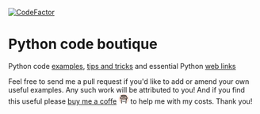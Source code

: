 [![CodeFactor](https://www.codefactor.io/repository/github/proquickly/boutique/badge)](https://www.codefactor.io/repository/github/proquickly/boutique)

# Python code boutique
Python code [examples](src/), [tips and tricks](tips/) and essential Python [web links](web/)

Feel free to send me a pull request if you'd like to add or amend your own useful examples. Any such work will be attributed to you! And if you find this useful please [buy me a coffe](https://www.buymeacoffee.com/andykmiles)  <img src="_images/bmac.jpeg" alt="" width="20" height="20"> to help me with my costs. Thank you!
